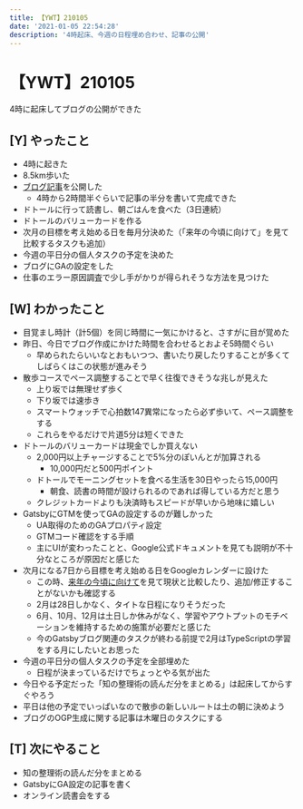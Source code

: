 ```yaml
---
title: 【YWT】210105
date: '2021-01-05 22:54:28'
description: '4時起床、今週の日程埋め合わせ、記事の公開'
---
```


# 【YWT】210105

4時に起床してブログの公開ができた

## [Y] やったこと

- 4時に起きた
- 8.5km歩いた
- [ブログ記事](https://expfrom.me/gatsby-use-iframely.md/)を公開した
  - 4時から2時間半ぐらいで記事の半分を書いて完成できた
- ドトールに行って読書し、朝ごはんを食べた（3日連続）
- ドトールのバリューカードを作る
- 次月の目標を考え始める日を毎月分決めた（「来年の今頃に向けて」を見て比較するタスクも追加）
- 今週の平日分の個人タスクの予定を決めた
- ブログにGAの設定をした
- 仕事のエラー原因調査で少し手がかりが得られそうな方法を見つけた

## [W] わかったこと

- 目覚まし時計（計5個）を同じ時間に一気にかけると、さすがに目が覚めた
- 昨日、今日でブログ作成にかけた時間を合わせるとおよそ5時間ぐらい
  - 早められたらいいなとおもいつつ、書いたり戻したりすることが多くてしばらくはこの状態が進みそう
- 散歩コースでペース調整することで早く往復できそうな兆しが見えた
  - 上り坂では無理せず歩く
  - 下り坂では速歩き
  - スマートウォッチで心拍数147異常になったら必ず歩いて、ペース調整をする
  - これらをやるだけで片道5分は短くできた
- ドトールのバリューカードは現金でしか買えない
  - 2,000円以上チャージすることで5%分のぽいんとが加算される
    - 10,000円だと500円ポイント
  - ドトールでモーニングセットを食べる生活を30日やったら15,000円
    - 朝食、読書の時間が設けられるのであれば得している方だと思う
  - クレジットカードよりも決済時もスピードが早いから地味に嬉しい
- GatsbyにGTMを使ってGAの設定するのが難しかった
  - UA取得のためのGAプロパティ設定
  - GTMコード確認をする手順
  - 主にUIが変わったことと、Google公式ドキュメントを見ても説明が不十分なところが原因だと感じた
- 次月になる7日から目標を考え始める日をGoogleカレンダーに設けた
  - この時、[来年の今頃に向けて](https://scrapbox.io/camomilecafe/%E6%9D%A5%E5%B9%B4%E3%81%AE%E4%BB%8A%E9%A0%83%E3%81%AB%E5%90%91%E3%81%91%E3%81%A6)を見て現状と比較したり、追加/修正することがないかも確認する
  - 2月は28日しかなく、タイトな日程になりそうだった
  - 6月、10月、12月は土日しか休みがなく、学習やアウトプットのモチベーションを維持するための施策が必要だと感じた
  - 今のGatsbyブログ関連のタスクが終わる前提で2月はTypeScriptの学習をする月にしたいとお思った
- 今週の平日分の個人タスクの予定を全部埋めた
  - 日程が決まっているだけでちょっとやる気が出た
- 今日やる予定だった「知の整理術の読んだ分をまとめる」は起床してからすぐやろう
- 平日は他の予定でいっぱいなので散歩の新しいルートは土の朝に決めよう
- ブログのOGP生成に関する記事は木曜日のタスクにする

## [T] 次にやること

- 知の整理術の読んだ分をまとめる
- GatsbyにGA設定の記事を書く
- オンライン読書会をする
